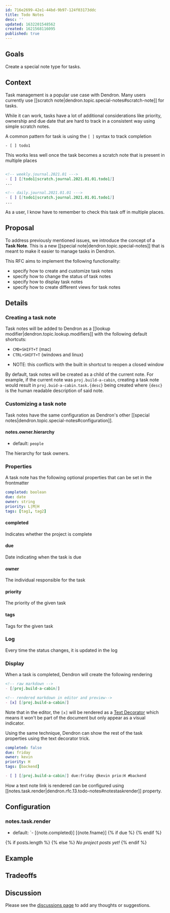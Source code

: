 ```yaml
---
id: 716e2699-42e1-44bd-9b97-124f03173ddc
title: Todo Notes
desc: ''
updated: 1632201548562
created: 1621568116095
published: true
---
```


## Goals

Create a special note type for tasks. 

## Context

Task management is a popular use case with Dendron. Many users currently use [[scratch note|dendron.topic.special-notes#scratch-note]] for tasks. 

While it can work, tasks have a lot of additional considerations like priority, ownership and due date that are hard to track in a consistent way using simple scratch notes. 

A common pattern for task is using the `[ ]` syntax to track completion

```
- [ ] todo1
```

This works less well once the task becomes a scratch note that is present in multiple places
```markdown

<!-- weekly.journal.2021.01 --->
- [ ] [[todo1|scratch.journal.2021.01.01.todo1]]
...

<!-- daily.journal.2021.01.01 --->
- [ ] [[todo1|scratch.journal.2021.01.01.todo1]]
...
```

As a user, I know have to remember to check this task off in multiple places. 

## Proposal

To address previously mentioned issues, we introduce the concept of a **Task Note**. This is a new [[special note|dendron.topic.special-notes]] that is meant to make it easier to manage tasks in Dendron. 

This RFC aims to implement the following functionality:
- specify how to create and customize task notes
- specify how to change the status of task notes
- specify how to display task notes
- specify how to create different views for task notes

## Details

### Creating a task note

Task notes will be added to Dendron as a [[lookup modifier|dendron.topic.lookup.modifiers]] with the following default shortcuts:
- `CMD+SHIFT+T` (mac)
- `CTRL+SHIFT+T` (windows and linux)
<!-- -->
- NOTE: this conflicts with the built in shortcut to reopen a closed window

By default, task notes will be created as a child of the current note. For example, if the current note was `proj.build-a-cabin`, creating a task note would result in `proj.buid-a-cabin.task.{desc}` being created where `{desc}` is the human readable description of said note. 

### Customizing a task note

Task notes have the same configuration as Dendron's other [[special notes|dendron.topic.special-notes#configuration]].


#### notes.owner.hierarchy
- default: `people`

The hierarchy for task owners. 

### Properties

A task note has the following optional properties that can be set in the frontmatter

```yml
completed: boolean
due: date
owner: string
priority: L|M|H
tags: [tag1, tag2]
```

#### completed

Indicates whether the project is complete

#### due

Date indicating when the task is due

#### owner

The individual responsible for the task

#### priority

The priority of the given task

#### tags

Tags for the given task

### Log

Every time the status changes, it is updated in the log

### Display

When a task is completed, Dendron will create the following rendering

```markdown
<!-- raw markdown -->
- [[proj.build-a-cabin]]

<!-- rendered markdown in editor and preview-->
- [x] [[proj.build-a-cabin]]  
```

Note that in the editor, the `[x]` will be rendered as a [Text Decorator](https://code.visualstudio.com/api/references/vscode-api#TextEditorDecorationType) which means it won't be part of the document but only appear as a visual indicator. 

Using the same technique, Dendron can show the rest of the task properties using the text decorator trick. 

```yml
completed: false
due: friday
owner: kevin
priority: H
tags: [backend]
```

```markdown
- [ ] [[proj.build-a-cabin]] due:friday @kevin prio:H #backend
```

How a text note link is rendered can be configured using [[notes.task.render|dendron.rfc.13.todo-notes#notestaskrender]] property. 

## Configuration

### notes.task.render
- default: `- [{note.completed}] [{note.fname}] {% if due %} {% endif %}

{% if posts.length %}
{% else %}
<i>No project posts yet!</i>
{% endif %}

## Example

## Tradeoffs

## Discussion

Please see the [discussions page](https://github.com/dendronhq/dendron/discussions/1358) to add any thoughts or suggestions.